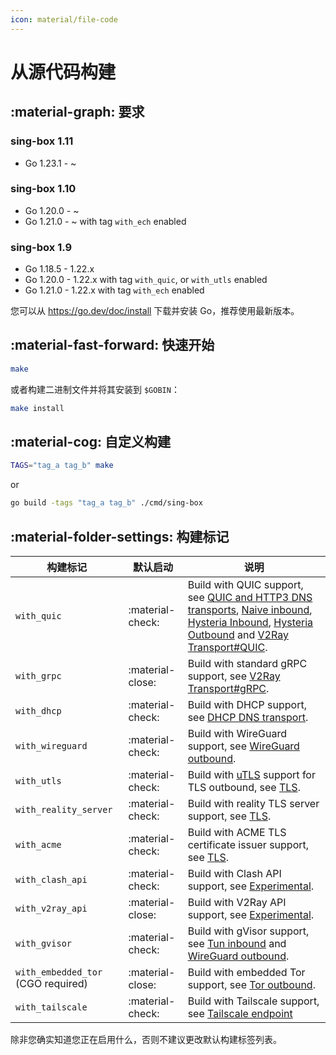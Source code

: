 ```yaml
---
icon: material/file-code
---
```


# 从源代码构建

## :material-graph: 要求

### sing-box 1.11

* Go 1.23.1 - ~

### sing-box 1.10

* Go 1.20.0 - ~
* Go 1.21.0 - ~ with tag `with_ech` enabled

### sing-box 1.9

* Go 1.18.5 - 1.22.x
* Go 1.20.0 - 1.22.x with tag `with_quic`, or `with_utls` enabled
* Go 1.21.0 - 1.22.x with tag `with_ech` enabled

您可以从 https://go.dev/doc/install 下载并安装 Go，推荐使用最新版本。

## :material-fast-forward: 快速开始

```bash
make
```

或者构建二进制文件并将其安装到 `$GOBIN`：

```bash
make install
```

## :material-cog: 自定义构建

```bash
TAGS="tag_a tag_b" make
```

or

```bash
go build -tags "tag_a tag_b" ./cmd/sing-box
```

## :material-folder-settings: 构建标记

| 构建标记                               | 默认启动              | 说明                                                                                                                                                                                                                                                                                                                             |
|------------------------------------|-------------------|--------------------------------------------------------------------------------------------------------------------------------------------------------------------------------------------------------------------------------------------------------------------------------------------------------------------------------|
| `with_quic`                        | :material-check:  | Build with QUIC support, see [QUIC and HTTP3 DNS transports](/configuration/dns/server/), [Naive inbound](/configuration/inbound/naive/), [Hysteria Inbound](/configuration/inbound/hysteria/), [Hysteria Outbound](/configuration/outbound/hysteria/) and [V2Ray Transport#QUIC](/configuration/shared/v2ray-transport#quic). |
| `with_grpc`                        | :material-close:️ | Build with standard gRPC support, see [V2Ray Transport#gRPC](/configuration/shared/v2ray-transport#grpc).                                                                                                                                                                                                                      |
| `with_dhcp`                        | :material-check:  | Build with DHCP support, see [DHCP DNS transport](/configuration/dns/server/).                                                                                                                                                                                                                                                 |
| `with_wireguard`                   | :material-check:  | Build with WireGuard support, see [WireGuard outbound](/configuration/outbound/wireguard/).                                                                                                                                                                                                                                    |
| `with_utls`                        | :material-check:  | Build with [uTLS](https://github.com/refraction-networking/utls) support for TLS outbound, see [TLS](/configuration/shared/tls#utls).                                                                                                                                                                                          |
| `with_reality_server`              | :material-check:  | Build with reality TLS server support,  see [TLS](/configuration/shared/tls/).                                                                                                                                                                                                                                                 |
| `with_acme`                        | :material-check:  | Build with ACME TLS certificate issuer support, see [TLS](/configuration/shared/tls/).                                                                                                                                                                                                                                         |
| `with_clash_api`                   | :material-check:  | Build with Clash API support, see [Experimental](/configuration/experimental#clash-api-fields).                                                                                                                                                                                                                                |
| `with_v2ray_api`                   | :material-close:️ | Build with V2Ray API support, see [Experimental](/configuration/experimental#v2ray-api-fields).                                                                                                                                                                                                                                |
| `with_gvisor`                      | :material-check:  | Build with gVisor support, see [Tun inbound](/configuration/inbound/tun#stack) and [WireGuard outbound](/configuration/outbound/wireguard#system_interface).                                                                                                                                                                   |
| `with_embedded_tor` (CGO required) | :material-close:️ | Build with embedded Tor support, see [Tor outbound](/configuration/outbound/tor/).                                                                                                                                                                                                                                             |
| `with_tailscale`                   | :material-check:  | Build with Tailscale support, see [Tailscale endpoint](/configuration/endpoint/tailscale)                                                                                                                                                                                                                                      |

除非您确实知道您正在启用什么，否则不建议更改默认构建标签列表。
